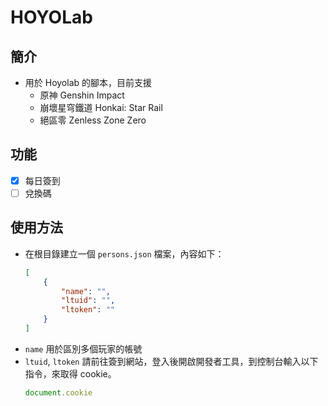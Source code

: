 # HOYOLab

## 簡介
- 用於 Hoyolab 的腳本，目前支援
    - 原神 Genshin Impact
    - 崩壞星穹鐵道 Honkai: Star Rail
    - 絕區零 Zenless Zone Zero

## 功能
- [x] 每日簽到
- [ ] 兌換碼

## 使用方法
- 在根目錄建立一個 `persons.json` 檔案，內容如下：
    ```json
    [
        {
            "name": "",
            "ltuid": "",
            "ltoken": ""
        }
    ]
    ```
- `name` 用於區別多個玩家的帳號
- `ltuid`, `ltoken` 請前往簽到網站，登入後開啟開發者工具，到控制台輸入以下指令，來取得 cookie。
    ```javascript
    document.cookie
    ```
